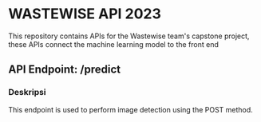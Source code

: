 # WASTEWISE API 2023

This repository contains APIs for the Wastewise team's capstone project, these APIs connect the machine learning model to the front end

## API Endpoint: /predict

### Deskripsi
This endpoint is used to perform image detection using the POST method.

